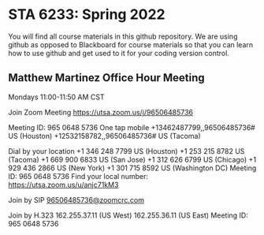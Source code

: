 # STA 6233: Spring 2022

You will find all course materials in this github repository. We are using github as opposed to Blackboard for course materials so that you can learn how to use github and get used to it for your coding version control.


## Matthew Martinez Office Hour Meeting
Mondays 11:00-11:50 AM CST

Join Zoom Meeting
https://utsa.zoom.us/j/96506485736

Meeting ID: 965 0648 5736
One tap mobile
+13462487799,,96506485736# US (Houston)
+12532158782,,96506485736# US (Tacoma)

Dial by your location
        +1 346 248 7799 US (Houston)
        +1 253 215 8782 US (Tacoma)
        +1 669 900 6833 US (San Jose)
        +1 312 626 6799 US (Chicago)
        +1 929 436 2866 US (New York)
        +1 301 715 8592 US (Washington DC)
Meeting ID: 965 0648 5736
Find your local number: https://utsa.zoom.us/u/anjc71kM3

Join by SIP
96506485736@zoomcrc.com

Join by H.323
162.255.37.11 (US West)
162.255.36.11 (US East)
Meeting ID: 965 0648 5736
